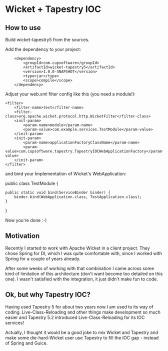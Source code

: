 # Wicket + Tapestry IOC

## How to use

Build wicket-tapestry5 from the sources.

Add the dependency to your project:

        <dependency>
            <groupId>com.cupsoftware</groupId>
            <artifactId>wicket-tapestry5</artifactId>
            <version>1.0.0-SNAPSHOT</version>
            <type>jar</type>
            <scope>compile</scope>
        </dependency>

Adjust your web.xml filter config like this (you need a module!):

    <filter>
        <filter-name>test</filter-name>
        <filter-class>org.apache.wicket.protocol.http.WicketFilter</filter-class>
        <init-param>
            <param-name>module</param-name>
            <param-value>com.example.services.TestModule</param-value>
        </init-param>
        <init-param>
            <param-name>applicationFactoryClassName</param-name>
            <param-value>com.cupsoftware.tapestry.TapestryIOCWebApplicationFactory</param-value>
        </init-param>
    </filter>

and bind your Implementation of Wicket's WebApplication:

public class TestModule {

    public static void bind(ServiceBinder binder) {
        binder.bind(WebApplication.class, TestApplication.class);
    }
}
        
Now you're done :-)

## Motivation
Recently I started to work with Apache Wicket in a client project. They chose 
Spring for DI, which I was quite comfortable with, since I worked with Spring 
for a couple of years already.

After some weeks of working with that combination I came across some kind of
limitation of this architecture (don't want become too detailed on this one).
I wasn't satisfied with the integration, it just didn't make fun to code.

## Ok, but why Tapestry IOC?
Having used Tapestry 5 for about two years now I am used to its way of coding.
Live-Class-Reloading and other things make development so much easier and 
Tapestry 5.2 introduced Live-Class-Reloading for its IOC services!

Actually, I thought it would be a good joke to mix Wicket and Tapestry and make
some die-hard-Wicket user use Tapestry to fill the IOC gap - instead of Spring
and Guice.


    
